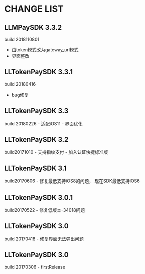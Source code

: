 CHANGE LIST
======

## LLMPaySDK 3.3.2 
build 2018110801
- 由token模式改为gateway_url模式
- 界面整改

## LLTokenPaySDK 3.3.1
build 20180416
- bug修复


## LLTokenPaySDK 3.3 
build 20180226
    - 适配iOS11
    - 界面优化


## LLTokenPaySDK 3.2 
build20171010
    - 支持指纹支付
    - 加入认证快捷标准版


## LLTokenPaySDK 3.1 
build20170606
    - 修复最低支持iOS8的问题， 现在SDK最低支持iOS6

## LLTokenPaySDK 3.0.1 
build20170522
    - 修复低版本-34018问题

## LLTokenPaySDK 3.0 
build 20170418
    - 修复界面无法弹出问题

## LLTokenPaySDK 3.0 
build 20170306
    - firstRelease
